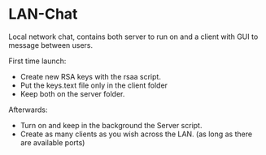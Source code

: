 # LAN-Chat
Local network chat, contains both server to run on and a client with GUI to message between users.



First time launch:
- Create new RSA keys with the rsaa script.
- Put the keys.text file only in the client folder 
- Keep both on the server folder.

Afterwards: 

- Turn on and keep in the background the Server script.
- Create as many clients as you wish across the LAN. (as long as there are available ports)
